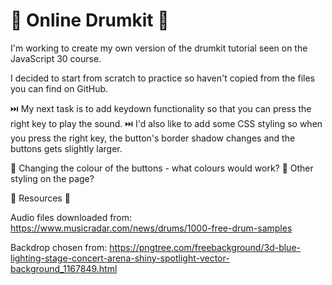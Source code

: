 # 🥁 Online Drumkit 🥁

I'm working to create my own version of the drumkit tutorial seen on the JavaScript 30 course.

I decided to start from scratch to practice so haven't copied from the files you can find on GitHub.

⏭️ My next task is to add keydown functionality so that you can press the right key to play the sound.
⏭️ I'd also like to add some CSS styling so when you press the right key, the button's border shadow changes and the buttons gets slightly larger.

🤔 Changing the colour of the buttons - what colours would work?
🤔 Other styling on the page?

🧰 Resources 🧰

Audio files downloaded from: https://www.musicradar.com/news/drums/1000-free-drum-samples

Backdrop chosen from: https://pngtree.com/freebackground/3d-blue-lighting-stage-concert-arena-shiny-spotlight-vector-background_1167849.html

